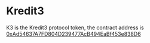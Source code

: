# Kredit3

K3 is the Kredit3 protocol token, the contract address is [0xAd54637A7FD804D239477AcB494EaBf453e838D6](https://maposcan.io/token/0xad54637a7fd804d239477acb494eabf453e838d6)
